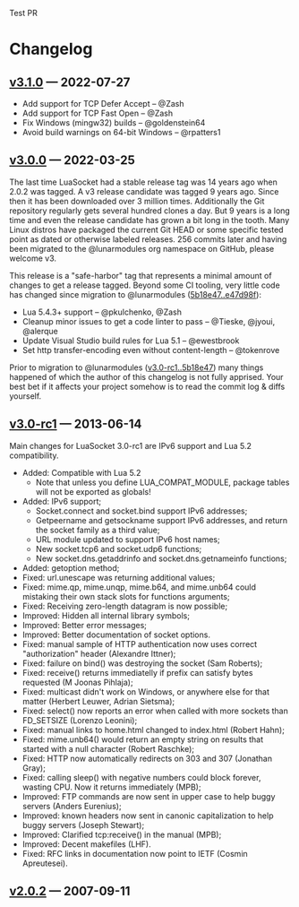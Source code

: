 Test PR
# Changelog

## [v3.1.0](https://github.com/lunarmodules/luasocket/releases/v3.1.0) — 2022-07-27

* Add support for TCP Defer Accept – @Zash
* Add support for TCP Fast Open – @Zash
* Fix Windows (mingw32) builds – @goldenstein64
* Avoid build warnings on 64-bit Windows – @rpatters1

## [v3.0.0](https://github.com/lunarmodules/luasocket/releases/v3.0.0) — 2022-03-25

The last time LuaSocket had a stable release tag was 14 years ago when 2.0.2 was tagged.
A v3 release candidate was tagged 9 years ago.
Since then it has been downloaded over 3 million times.
Additionally the Git repository regularly gets several hundred clones a day.
But 9 years is a long time and even the release candidate has grown a bit long in the tooth.
Many Linux distros have packaged the current Git HEAD or some specific tested point as dated or otherwise labeled releases.
256 commits later and having been migrated to the @lunarmodules org namespace on GitHub, please welcome v3.

This release is a "safe-harbor" tag that represents a minimal amount of changes to get a release tagged.
Beyond some CI tooling, very little code has changed since migration to @lunarmodules ([5b18e47..e47d98f](https://github.com/lunarmodules/luasocket/compare/5b18e47..e47d98f?w=1)):

* Lua 5.4.3+ support – @pkulchenko, @Zash
* Cleanup minor issues to get a code linter to pass – @Tieske, @jyoui, @alerque
* Update Visual Studio build rules for Lua 5.1 – @ewestbrook
* Set http transfer-encoding even without content-length – @tokenrove

Prior to migration to @lunarmodules ([v3.0-rc1..5b18e47](https://github.com/lunarmodules/luasocket/compare/v3.0-rc1..5b18e47?w=1)) many things happened of which the author of this changelog is not fully apprised.
Your best bet if it affects your project somehow is to read the commit log & diffs yourself.

## [v3.0-rc1](https://github.com/lunarmodules/luasocket/releases/v3.0-rc1) — 2013-06-14

Main changes for LuaSocket 3.0-rc1 are IPv6 support and Lua 5.2 compatibility.

* Added: Compatible with Lua 5.2
  - Note that unless you define LUA_COMPAT_MODULE, package tables will not be exported as globals!
* Added: IPv6 support;
  - Socket.connect and socket.bind support IPv6 addresses;
  - Getpeername and getsockname support IPv6 addresses, and return the socket family as a third value;
  - URL module updated to support IPv6 host names;
  - New socket.tcp6 and socket.udp6 functions;
  - New socket.dns.getaddrinfo and socket.dns.getnameinfo functions;
* Added: getoption method;
* Fixed: url.unescape was returning additional values;
* Fixed: mime.qp, mime.unqp, mime.b64, and mime.unb64 could mistaking their own stack slots for functions arguments;
* Fixed: Receiving zero-length datagram is now possible;
* Improved: Hidden all internal library symbols;
* Improved: Better error messages;
* Improved: Better documentation of socket options.
* Fixed: manual sample of HTTP authentication now uses correct "authorization" header (Alexandre Ittner);
* Fixed: failure on bind() was destroying the socket (Sam Roberts);
* Fixed: receive() returns immediatelly if prefix can satisfy bytes requested (M Joonas Pihlaja);
* Fixed: multicast didn't work on Windows, or anywhere else for that matter (Herbert Leuwer, Adrian Sietsma);
* Fixed: select() now reports an error when called with more sockets than FD_SETSIZE (Lorenzo Leonini);
* Fixed: manual links to home.html changed to index.html (Robert Hahn);
* Fixed: mime.unb64() would return an empty string on results that started with a null character (Robert Raschke);
* Fixed: HTTP now automatically redirects on 303 and 307 (Jonathan Gray);
* Fixed: calling sleep() with negative numbers could block forever, wasting CPU. Now it returns immediately (MPB);
* Improved: FTP commands are now sent in upper case to help buggy servers (Anders Eurenius);
* Improved: known headers now sent in canonic capitalization to help buggy servers (Joseph Stewart);
* Improved: Clarified tcp:receive() in the manual (MPB);
* Improved: Decent makefiles (LHF).
* Fixed: RFC links in documentation now point to IETF (Cosmin Apreutesei).

## [v2.0.2](https://github.com/lunarmodules/luasocket/releases/v2.0.2) — 2007-09-11
